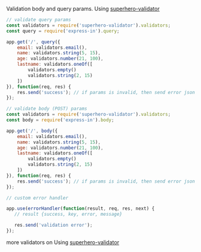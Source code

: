 Validation body and query params. Using [superhero-validator](https://github.com/matroskin13/superhero-validator)


```js
// validate query params
const validators = require('superhero-validator').validators;
const query = require('express-in').query;

app.get('/', query({
    email: validators.email(),
    name: validators.string(5, 15),
    age: validators.number(21, 100),
    lastname: validators.oneOf([
        validators.empty()
        validators.string(2, 15)
    ])
}), function(req, res) {
    res.send('success'); // if params is invalid, then send error json
});

// validate body (POST) params
const validators = require('superhero-validator').validators;
const body = require('express-in').body;

app.get('/', body({
    email: validators.email(),
    name: validators.string(5, 15),
    age: validators.number(21, 100),
    lastname: validators.oneOf([
        validators.empty()
        validators.string(2, 15)
    ])
}), function(req, res) {
    res.send('success'); // if params is invalid, then send error json
});

// custom error handler

app.use(errorHandler(function(result, req, res, next) {
   // result {success, key, error, message}

   res.send('validation error');
});

```

more validators on Using [superhero-validator](https://github.com/matroskin13/superhero-validator)